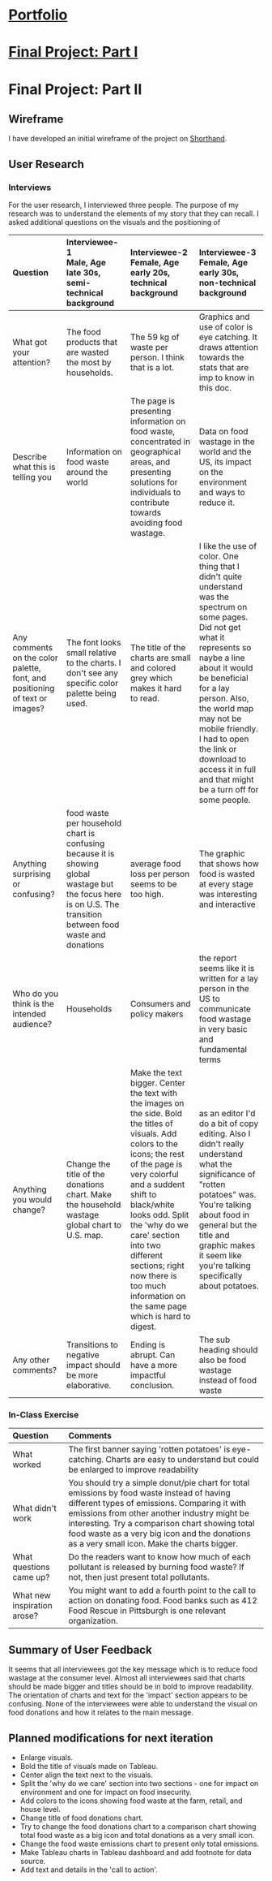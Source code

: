 # [Portfolio](https://mahrukh-k.github.io/Portfolio/)

# [Final Project: Part I](https://mahrukh-k.github.io/Portfolio/Final_Project_Part1_Mahrukh.html)

# Final Project: Part II

## Wireframe
I have developed an initial wireframe of the project on [Shorthand](https://preview.shorthand.com/qHdqBbjv1jsUFWFh). 

## User Research

### Interviews
For the user research, I interviewed three people. The purpose of my research was to understand the elements of my story that they can recall. I asked additional questions on the visuals and the positioning of 



Question  | Interviewee-1 <br /> Male, Age late 30s, semi-technical background | Interviewee-2 <br /> Female, Age early 20s, technical background | Interviewee-3 <br />  Female, Age early 30s, non-technical background |
|:--------- |:-----------|:-----------|:------------|
What got your attention? | The food products that are wasted the most by households. | The 59 kg of waste per person. I think that is a lot.| Graphics and use of color is eye catching. It draws attention towards the stats that are imp to know in this doc. |
Describe what this is telling you | Information on food waste around the world  | The page is presenting  information on food waste, concentrated in geographical areas, and presenting solutions for individuals to contribute towards avoiding food wastage. | Data on food wastage in the world and the US, its impact on the environment and ways to reduce it. |
Any comments on the color palette, font, and positioning of text or images? | The font looks small relative to the charts. I don't see any specific color palette being used. | The title of the charts are small and colored grey which makes it hard to read.  | I like the use of color. One thing that I didn't quite understand was the spectrum on some pages. Did not get what it represents so naybe a line about it would be beneficial for a lay person. Also, the world map may not be mobile friendly. I had to open the link or download to access it in full and that might be a turn off for some people. |
Anything surprising or confusing? | food waste per household chart is confusing because it is showing global wastage but the focus here is on U.S. The transition between food waste and donations | average food loss per person seems to be too high. | The graphic that shows how food is wasted at every stage was interesting and interactive |
Who do you think is the intended audience? | Households | Consumers and policy makers | the report seems like it is written for a lay person   in the US to communicate food wastage in very basic and fundamental terms |
Anything you would change? | Change the title of the donations chart. Make the household wastage global chart to U.S. map. | Make the text bigger. Center the text with the images on the side. Bold the titles of visuals. Add colors to the icons; the rest of the page is very colorful and a suddent shift to black/white looks odd. Split the 'why do we care' section into two different sections; right now there is too much information on the same page which is hard to digest. | as an editor I'd do a bit of copy editing. Also I didn't really understand what the significance of "rotten potatoes" was. You're talking about food in general but the title and graphic makes it seem like you're talking specifically about potatoes. |
Any other comments? | Transitions to negative impact should be more elaborative.  | Ending is abrupt. Can have a more impactful conclusion. | The sub heading should also be food wastage instead of food waste |


### In-Class Exercise
Question | Comments |
|:--------- |:-----------|
What worked | The first banner saying 'rotten potatoes' is eye-catching. Charts are easy to understand but could be enlarged to improve readability |
What didn't work | You should try a simple donut/pie chart for total emissions by food waste instead of having different types of emissions. Comparing it with emissions from other another industry might be interesting. Try a comparison chart showing total food waste as a very big icon and the donations as a very small icon. Make the charts bigger. |
What questions came up? | Do the readers want to know how much of each pollutant is released by burning food waste? If not, then just present total pollutants. |
What new inspiration arose? | You might want to add a fourth point to the call to action on donating food. Food banks such as 412 Food Rescue in Pittsburgh is one relevant organization. |

## Summary of User Feedback
It seems that all interviewees got the key message which is to reduce food wastage at the consumer level. Almost all interviewees said that charts should be made bigger and titles should be in bold to improve readability. The orientation of charts and text for the 'impact' section appears to be confusing. None of the interviewees were able to understand the visual on food donations and how it relates to the main message. 

## Planned modifications for next iteration
* Enlarge visuals.
* Bold the title of visuals made on Tableau.
* Center align the text next to the visuals.
* Split the 'why do we care' section into two sections - one for impact on environment and one for impact on food insecurity.
* Add colors to the icons showing food waste at the farm, retail, and house level.
* Change title of food donations chart.
* Try to change the food donations chart to a comparison chart showing total food waste as a big icon and total donations as a very small icon.
* Change the food waste emissions chart to present only total emissions.
* Make Tableau charts in Tableau dashboard and add footnote for data source. 
* Add text and details in the 'call to action'.
